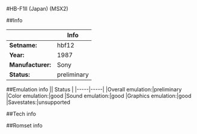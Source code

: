 #HB-F1II (Japan) (MSX2)

##Info

||Info|
|-----|-----|
|**Setname:**|hbf12
|**Year:**|1987
|**Manufacturer:**|Sony
|**Status:**|preliminary

##Emulation info
|| Status |
|-----|-----|
|Overall emulation:|preliminary
|Color emulation:|good
|Sound emulation:|good
|Graphics emulation:|good
|Savestates:|unsupported

##Tech info

##Romset info

<!--- START OF EDITED COMMENT DO NOT TOUCH TEXT ABOVE-->

